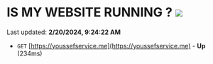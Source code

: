 # IS MY WEBSITE RUNNING ? [![](https://img.shields.io/static/v1?label=Sponsor&message=%E2%9D%A4&logo=GitHub&color=%23fe8e86)](https://github.com/sponsors/<username>)

Last updated: **2/20/2024, 9:24:22 AM**

- `GET` [https://youssefservice.me](https://youssefservice.me) - **Up** (234ms)
